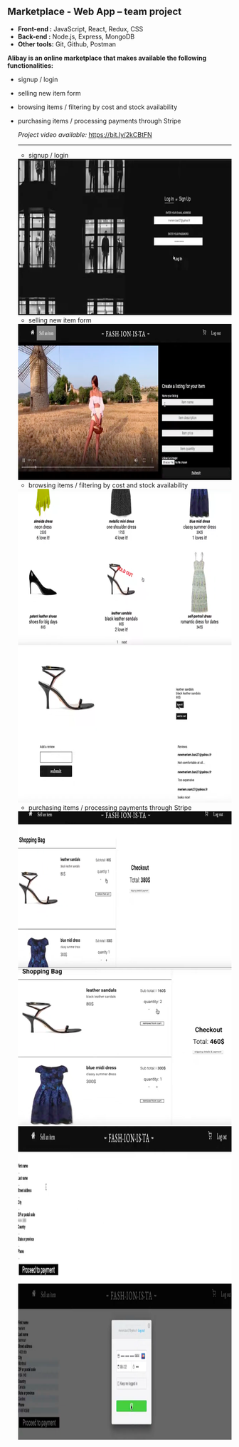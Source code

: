 **Marketplace - Web App – team project**
---
- **Front-end :** JavaScript, React, Redux, CSS
- **Back-end :** Node.js, Express, MongoDB
- **Other tools:** Git, Github, Postman

**Alibay is an online marketplace that makes available the following functionalities:**

- signup / login
- selling new item form
- browsing items / filtering by cost and stock availability
- purchasing items / processing payments through Stripe

  *Project video available:* https://bit.ly/2kCBtFN
  
  ---
  - signup / login
  <img src="./images/alibay-signup-login.png" height="350px" width="600px">
  
  - selling new item form
   <img src="./images/alibay-selling-new-item.png" height="350px" width="600px">
   
   - browsing items / filtering by cost and stock availability
   <img src="./images/alibay-browsing-items.png" height="350px" width="600px">
   <img src="./images/alibay-item-details.png" height="350px" width="600px">
   
   - purchasing items / processing payments through Stripe
   <img src="./images/alibay-cart1.png" height="350px" width="600px">
   <img src="./images/alibay-cart2.png" height="350px" width="600px">
   <img src="./images/alibay-shipping-details.png" height="350px" width="600px">
   <img src="./images/alibay-payment.png" height="350px" width="600px">
